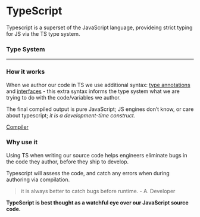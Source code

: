 # TypeScript

Typescript is a superset of the JavaScript language, provideing strict typing for JS via the TS type system.

### Type System

---

### How it works

When we author our code in TS we use additional syntax: [type annotations](../core/annotations) and [interfaces](../core/interface) - this extra syntax informs the type system what we are trying to do with the code/variables we author.

The final compiled output is pure JavaScript; JS engines don’t know, or care about typescript; _it is a development-time construct._

[Compiler](http://www.typescriptlang.org/play/index.html)

### Why use it

Using TS when writing our source code helps engineers eliminate bugs in the code they author, before they ship to develop.

Typescript will assess the code, and catch any errors when during authoring via compilation.

> it is always better to catch bugs before runtime. - A. Developer

**TypeScript is best thought as a watchful eye over our JavaScript source code.**
